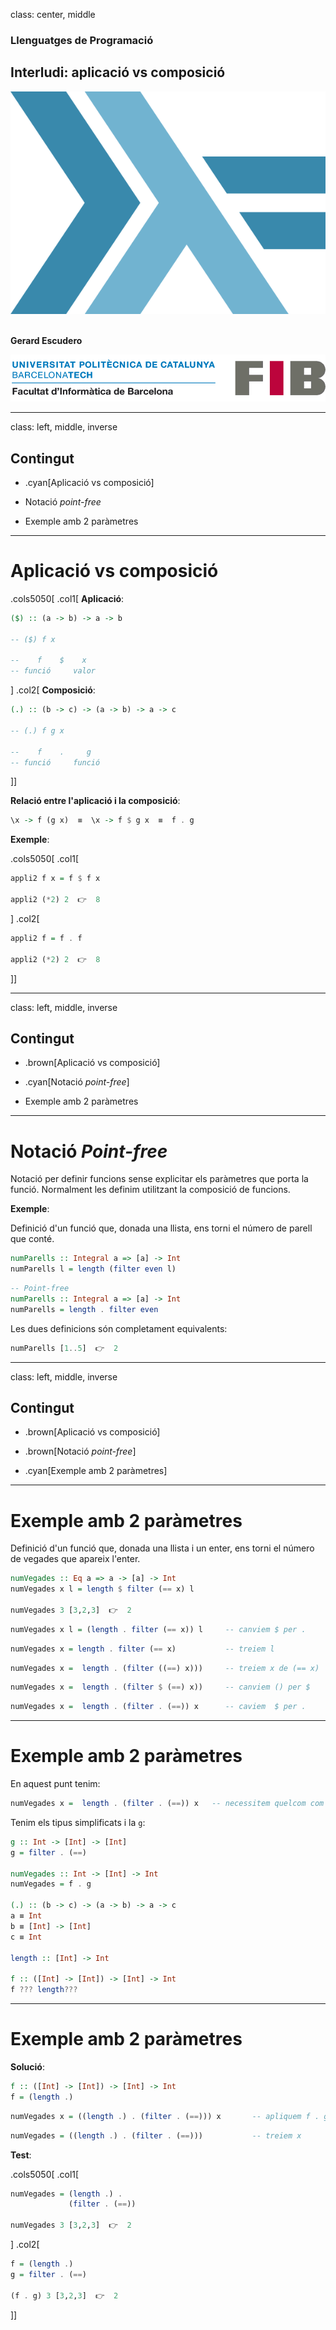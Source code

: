 class: center, middle

### Llenguatges de Programació

## Interludi: aplicació vs composició

![:scale 40%](figures/haskell.png)<br><br>

**Gerard Escudero**

![:scale 75%](figures/fib.png)

---
class: left, middle, inverse

## Contingut

- .cyan[Aplicació vs composició]

- Notació *point-free*

- Exemple amb 2 paràmetres

---

# Aplicació vs composició

.cols5050[
.col1[
**Aplicació**:

```haskell
($) :: (a -> b) -> a -> b

-- ($) f x

--    f    $    x
-- funció     valor
```
]
.col2[
**Composició**:

```haskell
(.) :: (b -> c) -> (a -> b) -> a -> c

-- (.) f g x

--    f    .     g
-- funció     funció
```
]]

**Relació entre l'aplicació i la composició**:

```haskell
\x -> f (g x)  ≡  \x -> f $ g x  ≡  f . g
```

**Exemple**:

.cols5050[
.col1[
```haskell
appli2 f x = f $ f x

appli2 (*2) 2  👉  8
```
]
.col2[
```haskell
appli2 f = f . f

appli2 (*2) 2  👉  8
```
]]

---
class: left, middle, inverse

## Contingut

- .brown[Aplicació vs composició]

- .cyan[Notació *point-free*]

- Exemple amb 2 paràmetres

---

# Notació *Point-free*

Notació per definir funcions sense explicitar els paràmetres que porta la funció. Normalment les definim utilitzant la composició de funcions.

**Exemple**:

Definició d'un funció que, donada una llista, ens torni el número de parell que conté.

```haskell
numParells :: Integral a => [a] -> Int
numParells l = length (filter even l)
```

```haskell
-- Point-free
numParells :: Integral a => [a] -> Int
numParells = length . filter even
```

Les dues definicions són completament equivalents:

```haskell
numParells [1..5]  👉  2
```

---
class: left, middle, inverse

## Contingut

- .brown[Aplicació vs composició]

- .brown[Notació *point-free*]

- .cyan[Exemple amb 2 paràmetres]

---

# Exemple amb 2 paràmetres

Definició d'un funció que, donada una llista i un enter, ens torni el número de vegades que apareix l'enter.

```haskell
numVegades :: Eq a => a -> [a] -> Int
numVegades x l = length $ filter (== x) l

numVegades 3 [3,2,3]  👉  2
```

```haskell
numVegades x l = (length . filter (== x)) l     -- canviem $ per .
```

```haskell
numVegades x = length . filter (== x)           -- treiem l
```

```haskell 
numVegades x =  length . (filter ((==) x)))     -- treiem x de (== x)
```

```haskell 
numVegades x =  length . (filter $ (==) x))     -- canviem () per $
```

```haskell 
numVegades x =  length . (filter . (==)) x      -- caviem  $ per .
```

---

# Exemple amb 2 paràmetres

En aquest punt tenim:

```haskell 
numVegades x =  length . (filter . (==)) x   -- necessitem quelcom com (f . g) x
```

Tenim els tipus simplificats i la `g`:

```haskell 
g :: Int -> [Int] -> [Int]
g = filter . (==)

numVegades :: Int -> [Int] -> Int
numVegades = f . g

(.) :: (b -> c) -> (a -> b) -> a -> c
a ≡ Int
b ≡ [Int] -> [Int]
c ≡ Int

length :: [Int] -> Int

f :: ([Int] -> [Int]) -> [Int] -> Int 
f ??? length???
```

---

# Exemple amb 2 paràmetres

**Solució**:

```haskell 
f :: ([Int] -> [Int]) -> [Int] -> Int 
f = (length .)
```


```haskell 
numVegades x = ((length .) . (filter . (==))) x       -- apliquem f . g
```

```haskell 
numVegades = ((length .) . (filter . (==)))           -- treiem x
```

**Test**:

.cols5050[
.col1[
```haskell 
numVegades = (length .) . 
             (filter . (==))

numVegades 3 [3,2,3]  👉  2
```
]
.col2[
```haskell 
f = (length .)
g = filter . (==)

(f . g) 3 [3,2,3]  👉  2
```
]]
